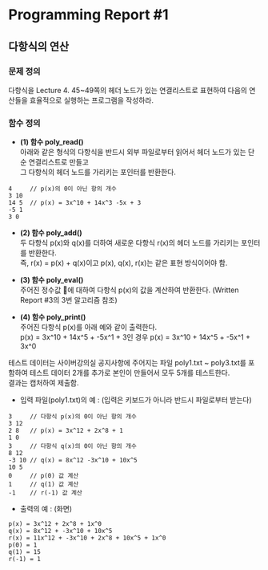 # Programming Report #1  
## 다항식의 연산
### 문제 정의  
다항식을 Lecture 4. 45~49쪽의 헤더 노드가 있는 연결리스트로 표현하여 다음의 연산들을 효율적으로 실행하는 프로그램을 작성하라.  

### 함수 정의  
* **(1) 함수 poly_read()**  
아래와 같은 형식의 다항식을 반드시 외부 파일로부터 읽어서 헤더 노드가 있는 단순 연결리스트로 만들고  
그 다항식의 헤더 노드를 가리키는 포인터를 반환한다.  
```
4     // p(x)의 0이 아닌 항의 개수
3 10
14 5  // p(x) = 3x^10 + 14x^3 -5x + 3
-5 1
3 0
```
* **(2) 함수 poly_add()**  
두 다항식 p(x)와 q(x)를 더하여 새로운 다항식 r(x)의 헤더 노드를 가리키는 포인터를 반환한다.  
즉, r(x) = p(x) + q(x)이고 p(x), q(x), r(x)는 같은 표현 방식이어야 함.  

* **(3) 함수 poly_eval()**  
주어진 정수값 에 대하여 다항식 p(x)의 값을 계산하여 반환한다. (Written Report #3의 3번 알고리즘 참조)  

* **(4) 함수 poly_print()**  
주어진 다항식 p(x)를 아래 예와 같이 출력한다.  
p(x) = 3x^10 + 14x^5 + -5x^1 + 3인 경우 p(x) = 3x^10 + 14x^5 + -5x^1 + 3x^0  

테스트 데이터는 사이버강의실 공지사항에 주어지는 파일 poly1.txt ~ poly3.txt를 포함하여 테스트 데이터 2개를 추가로 본인이 만들어서 모두 5개를 테스트한다.  
결과는 캡처하여 제출함.  

* 입력 파일(poly1.txt)의 예 : (입력은 키보드가 아니라 반드시 파일로부터 받는다)  
```
3     // 다항식 p(x)의 0이 아닌 항의 개수
3 12
2 8   // p(x) = 3x^12 + 2x^8 + 1
1 0
3     // 다항식 q(x)의 0이 아닌 항의 개수
8 12
-3 10 // q(x) = 8x^12 -3x^10 + 10x^5
10 5
0     // p(0) 값 계산
1     // q(1) 값 계산
-1    // r(-1) 값 계산
```  

* 출력의 예 : (화면)  
```
p(x) = 3x^12 + 2x^8 + 1x^0
q(x) = 8x^12 + -3x^10 + 10x^5
r(x) = 11x^12 + -3x^10 + 2x^8 + 10x^5 + 1x^0
p(0) = 1
q(1) = 15
r(-1) = 1
```  
